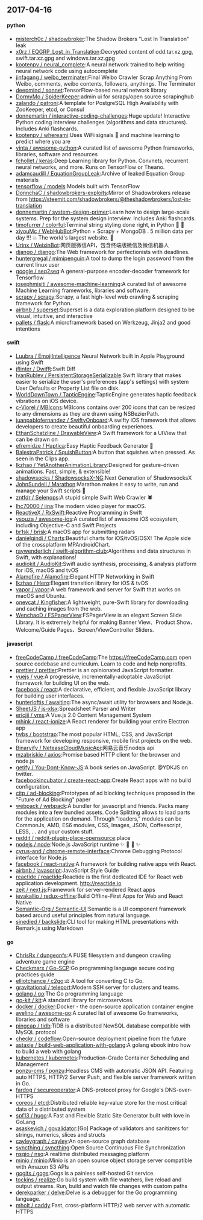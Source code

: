 ## 2017-04-16

#### python
* [misterch0c / shadowbroker](https://github.com/misterch0c/shadowbroker):The Shadow Brokers "Lost In Translation" leak
* [x0rz / EQGRP_Lost_in_Translation](https://github.com/x0rz/EQGRP_Lost_in_Translation):Decrypted content of odd.tar.xz.gpg, swift.tar.xz.gpg and windows.tar.xz.gpg
* [kootenpv / neural_complete](https://github.com/kootenpv/neural_complete):A neural network trained to help writing neural network code using autocomplete
* [jinfagang / weibo_terminater](https://github.com/jinfagang/weibo_terminater):Final Weibo Crawler Scrap Anything From Weibo, comments, weibo contents, followers, anythings. The Terminator
* [deepmind / sonnet](https://github.com/deepmind/sonnet):TensorFlow-based neural network library
* [DormyMo / SpiderKeeper](https://github.com/DormyMo/SpiderKeeper):admin ui for scrapy/open source scrapinghub
* [zalando / patroni](https://github.com/zalando/patroni):A template for PostgreSQL High Availability with ZooKeeper, etcd, or Consul
* [donnemartin / interactive-coding-challenges](https://github.com/donnemartin/interactive-coding-challenges):Huge update! Interactive Python coding interview challenges (algorithms and data structures). Includes Anki flashcards.
* [kootenpv / whereami](https://github.com/kootenpv/whereami):Uses WiFi signals 📶 and machine learning to predict where you are
* [vinta / awesome-python](https://github.com/vinta/awesome-python):A curated list of awesome Python frameworks, libraries, software and resources
* [fchollet / keras](https://github.com/fchollet/keras):Deep Learning library for Python. Convnets, recurrent neural networks, and more. Runs on TensorFlow or Theano.
* [adamcaudill / EquationGroupLeak](https://github.com/adamcaudill/EquationGroupLeak):Archive of leaked Equation Group materials
* [tensorflow / models](https://github.com/tensorflow/models):Models built with TensorFlow
* [DonnchaC / shadowbrokers-exploits](https://github.com/DonnchaC/shadowbrokers-exploits):Mirror of Shadowbrokers release from https://steemit.com/shadowbrokers/@theshadowbrokers/lost-in-translation
* [donnemartin / system-design-primer](https://github.com/donnemartin/system-design-primer):Learn how to design large-scale systems. Prep for the system design interview. Includes Anki flashcards.
* [timofurrer / colorful](https://github.com/timofurrer/colorful):Terminal string styling done right, in Python 🐍 🎉
* [xiyouMc / WebHubBot](https://github.com/xiyouMc/WebHubBot):Python + Scrapy + MongoDB . 5 million data per day !!! 💥 The world's largest website. 🔞
* [Urinx / WeixinBot](https://github.com/Urinx/WeixinBot):网页版微信API，包含终端版微信及微信机器人
* [django / django](https://github.com/django/django):The Web framework for perfectionists with deadlines.
* [huntergregal / mimipenguin](https://github.com/huntergregal/mimipenguin):A tool to dump the login password from the current linux user
* [google / seq2seq](https://github.com/google/seq2seq):A general-purpose encoder-decoder framework for Tensorflow
* [josephmisiti / awesome-machine-learning](https://github.com/josephmisiti/awesome-machine-learning):A curated list of awesome Machine Learning frameworks, libraries and software.
* [scrapy / scrapy](https://github.com/scrapy/scrapy):Scrapy, a fast high-level web crawling & scraping framework for Python.
* [airbnb / superset](https://github.com/airbnb/superset):Superset is a data exploration platform designed to be visual, intuitive, and interactive
* [pallets / flask](https://github.com/pallets/flask):A microframework based on Werkzeug, Jinja2 and good intentions

#### swift
* [Luubra / EmojiIntelligence](https://github.com/Luubra/EmojiIntelligence):Neural Network built in Apple Playground using Swift
* [jflinter / Dwifft](https://github.com/jflinter/Dwifft):Swift Diff
* [IvanRublev / PersistentStorageSerializable](https://github.com/IvanRublev/PersistentStorageSerializable):Swift library that makes easier to serialize the user's preferences (app's settings) with system User Defaults or Property List file on disk.
* [WorldDownTown / TapticEngine](https://github.com/WorldDownTown/TapticEngine):TapticEngine generates haptic feedback vibrations on iOS device.
* [c-Viorel / MBIcons](https://github.com/c-Viorel/MBIcons):MBIcons contains over 200 icons that can be resized to any dimensions as they are drawn using NSBezierPath.
* [juanpablofernandez / SwiftyOnboard](https://github.com/juanpablofernandez/SwiftyOnboard):A swifty iOS framework that allows developers to create beautiful onboarding experiences.
* [EthanSchatzline / DrawableView](https://github.com/EthanSchatzline/DrawableView):A Swift framework for a UIView that can be drawn on
* [efremidze / Haptica](https://github.com/efremidze/Haptica):Easy Haptic Feedback Generator 📳
* [BalestraPatrick / SquishButton](https://github.com/BalestraPatrick/SquishButton):A button that squishes when pressed. As seen in the Clips app.
* [lkzhao / YetAnotherAnimationLibrary](https://github.com/lkzhao/YetAnotherAnimationLibrary):Designed for gesture-driven animations. Fast, simple, & extensible!
* [shadowsocks / ShadowsocksX-NG](https://github.com/shadowsocks/ShadowsocksX-NG):Next Generation of ShadowsocksX
* [JohnSundell / Marathon](https://github.com/JohnSundell/Marathon):Marathon makes it easy to write, run and manage your Swift scripts 🏃
* [zntfdr / Selenops](https://github.com/zntfdr/Selenops):A stupid simple Swift Web Crawler 🕷
* [lhc70000 / iina](https://github.com/lhc70000/iina):The modern video player for macOS.
* [ReactiveX / RxSwift](https://github.com/ReactiveX/RxSwift):Reactive Programming in Swift
* [vsouza / awesome-ios](https://github.com/vsouza/awesome-ios):A curated list of awesome iOS ecosystem, including Objective-C and Swift Projects
* [br1sk / brisk](https://github.com/br1sk/brisk):A macOS app for submitting radars
* [danielgindi / Charts](https://github.com/danielgindi/Charts):Beautiful charts for iOS/tvOS/OSX! The Apple side of the crossplatform MPAndroidChart.
* [raywenderlich / swift-algorithm-club](https://github.com/raywenderlich/swift-algorithm-club):Algorithms and data structures in Swift, with explanations!
* [audiokit / AudioKit](https://github.com/audiokit/AudioKit):Swift audio synthesis, processing, & analysis platform for iOS, macOS and tvOS
* [Alamofire / Alamofire](https://github.com/Alamofire/Alamofire):Elegant HTTP Networking in Swift
* [lkzhao / Hero](https://github.com/lkzhao/Hero):Elegant transition library for iOS & tvOS
* [vapor / vapor](https://github.com/vapor/vapor):A web framework and server for Swift that works on macOS and Ubuntu.
* [onevcat / Kingfisher](https://github.com/onevcat/Kingfisher):A lightweight, pure-Swift library for downloading and caching images from the web.
* [WenchaoD / FSPagerView](https://github.com/WenchaoD/FSPagerView):FSPagerView is an elegant Screen Slide Library. It is extremely helpful for making Banner View、Product Show、Welcome/Guide Pages、Screen/ViewController Sliders.

#### javascript
* [freeCodeCamp / freeCodeCamp](https://github.com/freeCodeCamp/freeCodeCamp):The https://freeCodeCamp.com open source codebase and curriculum. Learn to code and help nonprofits.
* [prettier / prettier](https://github.com/prettier/prettier):Prettier is an opinionated JavaScript formatter.
* [vuejs / vue](https://github.com/vuejs/vue):A progressive, incrementally-adoptable JavaScript framework for building UI on the web.
* [facebook / react](https://github.com/facebook/react):A declarative, efficient, and flexible JavaScript library for building user interfaces.
* [hunterloftis / awaiting](https://github.com/hunterloftis/awaiting):The async/await utility for browsers and Node.js.
* [SheetJS / js-xlsx](https://github.com/SheetJS/js-xlsx):Spreadsheet Parser and Writer
* [ericjjj / vms](https://github.com/ericjjj/vms):A Vue.js 2.0 Content Management System
* [mhink / react-ionize](https://github.com/mhink/react-ionize):A React renderer for building your entire Electron app
* [twbs / bootstrap](https://github.com/twbs/bootstrap):The most popular HTML, CSS, and JavaScript framework for developing responsive, mobile first projects on the web.
* [Binaryify / NeteaseCloudMusicApi](https://github.com/Binaryify/NeteaseCloudMusicApi):网易云音乐nodejs api
* [mzabriskie / axios](https://github.com/mzabriskie/axios):Promise based HTTP client for the browser and node.js
* [getify / You-Dont-Know-JS](https://github.com/getify/You-Dont-Know-JS):A book series on JavaScript. @YDKJS on twitter.
* [facebookincubator / create-react-app](https://github.com/facebookincubator/create-react-app):Create React apps with no build configuration.
* [citp / ad-blocking](https://github.com/citp/ad-blocking):Prototypes of ad blocking techniques proposed in the "Future of Ad Blocking" paper
* [webpack / webpack](https://github.com/webpack/webpack):A bundler for javascript and friends. Packs many modules into a few bundled assets. Code Splitting allows to load parts for the application on demand. Through "loaders," modules can be CommonJs, AMD, ES6 modules, CSS, Images, JSON, Coffeescript, LESS, ... and your custom stuff.
* [reddit / reddit-plugin-place-opensource](https://github.com/reddit/reddit-plugin-place-opensource):place
* [nodejs / node](https://github.com/nodejs/node):Node.js JavaScript runtime ✨ 🐢 🚀 ✨
* [cyrus-and / chrome-remote-interface](https://github.com/cyrus-and/chrome-remote-interface):Chrome Debugging Protocol interface for Node.js
* [facebook / react-native](https://github.com/facebook/react-native):A framework for building native apps with React.
* [airbnb / javascript](https://github.com/airbnb/javascript):JavaScript Style Guide
* [reactide / reactide](https://github.com/reactide/reactide):Reactide is the first dedicated IDE for React web application development. http://reactide.io
* [zeit / next.js](https://github.com/zeit/next.js):Framework for server-rendered React apps
* [jevakallio / redux-offline](https://github.com/jevakallio/redux-offline):Build Offline-First Apps for Web and React Native
* [Semantic-Org / Semantic-UI](https://github.com/Semantic-Org/Semantic-UI):Semantic is a UI component framework based around useful principles from natural language.
* [sinedied / backslide](https://github.com/sinedied/backslide):CLI tool for making HTML presentations with Remark.js using Markdown

#### go
* [ChrisRx / dungeonfs](https://github.com/ChrisRx/dungeonfs):A FUSE filesystem and dungeon crawling adventure game engine
* [Checkmarx / Go-SCP](https://github.com/Checkmarx/Go-SCP):Go programming language secure coding practices guide
* [elliotchance / c2go](https://github.com/elliotchance/c2go):⚖️ A tool for converting C to Go.
* [gravitational / teleport](https://github.com/gravitational/teleport):Modern SSH server for clusters and teams.
* [golang / go](https://github.com/golang/go):The Go programming language
* [go-kit / kit](https://github.com/go-kit/kit):A standard library for microservices.
* [docker / docker](https://github.com/docker/docker):Docker - the open-source application container engine
* [avelino / awesome-go](https://github.com/avelino/awesome-go):A curated list of awesome Go frameworks, libraries and software
* [pingcap / tidb](https://github.com/pingcap/tidb):TiDB is a distributed NewSQL database compatible with MySQL protocol
* [checkr / codeflow](https://github.com/checkr/codeflow):Open-source deployment pipeline from the future
* [astaxie / build-web-application-with-golang](https://github.com/astaxie/build-web-application-with-golang):A golang ebook intro how to build a web with golang
* [kubernetes / kubernetes](https://github.com/kubernetes/kubernetes):Production-Grade Container Scheduling and Management
* [ponzu-cms / ponzu](https://github.com/ponzu-cms/ponzu):Headless CMS with automatic JSON API. Featuring auto HTTPS, HTTP/2 Server Push, and flexible server framework written in Go.
* [fardog / secureoperator](https://github.com/fardog/secureoperator):A DNS-protocol proxy for Google's DNS-over-HTTPS
* [coreos / etcd](https://github.com/coreos/etcd):Distributed reliable key-value store for the most critical data of a distributed system
* [spf13 / hugo](https://github.com/spf13/hugo):A Fast and Flexible Static Site Generator built with love in GoLang
* [asaskevich / govalidator](https://github.com/asaskevich/govalidator):[Go] Package of validators and sanitizers for strings, numerics, slices and structs
* [cayleygraph / cayley](https://github.com/cayleygraph/cayley):An open-source graph database
* [syncthing / syncthing](https://github.com/syncthing/syncthing):Open Source Continuous File Synchronization
* [nsqio / nsq](https://github.com/nsqio/nsq):A realtime distributed messaging platform
* [minio / minio](https://github.com/minio/minio):Minio is an open source object storage server compatible with Amazon S3 APIs
* [gogits / gogs](https://github.com/gogits/gogs):Gogs is a painless self-hosted Git service.
* [tockins / realize](https://github.com/tockins/realize):Go build system with file watchers, live reload and output streams. Run, build and watch file changes with custom paths
* [derekparker / delve](https://github.com/derekparker/delve):Delve is a debugger for the Go programming language.
* [mholt / caddy](https://github.com/mholt/caddy):Fast, cross-platform HTTP/2 web server with automatic HTTPS
